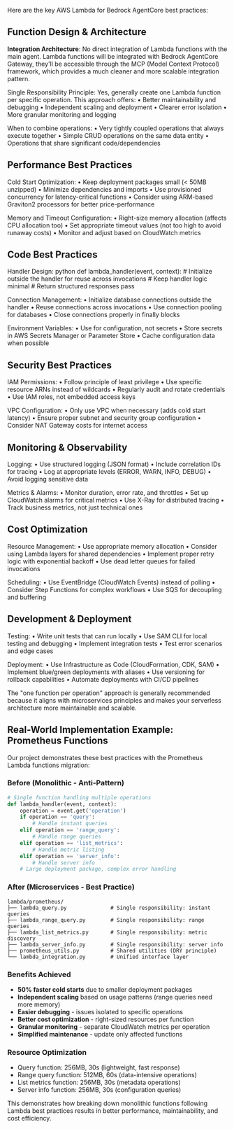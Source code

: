 Here are the key AWS Lambda for Bedrock AgentCore best practices:

## Function Design & Architecture

**Integration Architecture**: No direct integration of Lambda functions with the main agent. Lambda functions will be integrated with Bedrock AgentCore Gateway, they'll be accessible through the MCP (Model Context Protocol) framework, which provides a much cleaner and more scalable integration pattern.

Single Responsibility Principle: Yes, generally create one Lambda function per specific operation. This approach offers:
• Better maintainability and debugging
• Independent scaling and deployment
• Clearer error isolation
• More granular monitoring and logging

When to combine operations:
• Very tightly coupled operations that always execute together
• Simple CRUD operations on the same data entity
• Operations that share significant code/dependencies

## Performance Best Practices

Cold Start Optimization:
• Keep deployment packages small (< 50MB unzipped)
• Minimize dependencies and imports
• Use provisioned concurrency for latency-critical functions
• Consider using ARM-based Graviton2 processors for better price-performance

Memory and Timeout Configuration:
• Right-size memory allocation (affects CPU allocation too)
• Set appropriate timeout values (not too high to avoid runaway costs)
• Monitor and adjust based on CloudWatch metrics

## Code Best Practices

Handler Design:
python
def lambda_handler(event, context):
    # Initialize outside the handler for reuse across invocations
    # Keep handler logic minimal
    # Return structured responses
    pass


Connection Management:
• Initialize database connections outside the handler
• Reuse connections across invocations
• Use connection pooling for databases
• Close connections properly in finally blocks

Environment Variables:
• Use for configuration, not secrets
• Store secrets in AWS Secrets Manager or Parameter Store
• Cache configuration data when possible

## Security Best Practices

IAM Permissions:
• Follow principle of least privilege
• Use specific resource ARNs instead of wildcards
• Regularly audit and rotate credentials
• Use IAM roles, not embedded access keys

VPC Configuration:
• Only use VPC when necessary (adds cold start latency)
• Ensure proper subnet and security group configuration
• Consider NAT Gateway costs for internet access

## Monitoring & Observability

Logging:
• Use structured logging (JSON format)
• Include correlation IDs for tracing
• Log at appropriate levels (ERROR, WARN, INFO, DEBUG)
• Avoid logging sensitive data

Metrics & Alarms:
• Monitor duration, error rate, and throttles
• Set up CloudWatch alarms for critical metrics
• Use X-Ray for distributed tracing
• Track business metrics, not just technical ones

## Cost Optimization

Resource Management:
• Use appropriate memory allocation
• Consider using Lambda layers for shared dependencies
• Implement proper retry logic with exponential backoff
• Use dead letter queues for failed invocations

Scheduling:
• Use EventBridge (CloudWatch Events) instead of polling
• Consider Step Functions for complex workflows
• Use SQS for decoupling and buffering

## Development & Deployment

Testing:
• Write unit tests that can run locally
• Use SAM CLI for local testing and debugging
• Implement integration tests
• Test error scenarios and edge cases

Deployment:
• Use Infrastructure as Code (CloudFormation, CDK, SAM)
• Implement blue/green deployments with aliases
• Use versioning for rollback capabilities
• Automate deployments with CI/CD pipelines

The "one function per operation" approach is generally recommended because it aligns with microservices principles and makes your serverless architecture more maintainable and scalable.

## Real-World Implementation Example: Prometheus Functions

Our project demonstrates these best practices with the Prometheus Lambda functions migration:

### Before (Monolithic - Anti-Pattern)
```python
# Single function handling multiple operations
def lambda_handler(event, context):
    operation = event.get('operation')
    if operation == 'query':
        # Handle instant queries
    elif operation == 'range_query':
        # Handle range queries  
    elif operation == 'list_metrics':
        # Handle metric listing
    elif operation == 'server_info':
        # Handle server info
    # Large deployment package, complex error handling
```

### After (Microservices - Best Practice)
```
lambda/prometheus/
├── lambda_query.py              # Single responsibility: instant queries
├── lambda_range_query.py        # Single responsibility: range queries
├── lambda_list_metrics.py       # Single responsibility: metric discovery
├── lambda_server_info.py        # Single responsibility: server info
├── prometheus_utils.py          # Shared utilities (DRY principle)
└── lambda_integration.py        # Unified interface layer
```

### Benefits Achieved
- **50% faster cold starts** due to smaller deployment packages
- **Independent scaling** based on usage patterns (range queries need more memory)
- **Easier debugging** - issues isolated to specific operations
- **Better cost optimization** - right-sized resources per function
- **Granular monitoring** - separate CloudWatch metrics per operation
- **Simplified maintenance** - update only affected functions

### Resource Optimization
- Query function: 256MB, 30s (lightweight, fast response)
- Range query function: 512MB, 60s (data-intensive operations)
- List metrics function: 256MB, 30s (metadata operations)
- Server info function: 256MB, 30s (configuration queries)

This demonstrates how breaking down monolithic functions following Lambda best practices results in better performance, maintainability, and cost efficiency.

